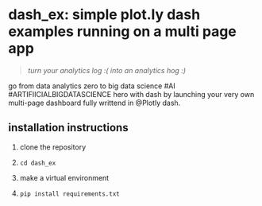 dash_ex: simple plot.ly dash examples running on a multi page app
=================================================================

> _turn your analytics log :( into an analytics hog :)_

go from data analytics zero to big data science #AI #ARTIFIICIALBIGDATASCIENCE hero with dash by launching your very own multi-page dashboard fully writtend in @Plotly dash. 


installation instructions
-------------------------

1. clone the repository

2. ```cd dash_ex```

3. make a virtual environment

4. ```pip install requirements.txt```
